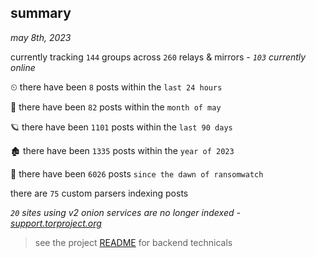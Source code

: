 
## summary
_may 8th, 2023_

currently tracking `144` groups across `260` relays & mirrors - _`103` currently online_

⏲ there have been `8` posts within the `last 24 hours`

🦈 there have been `82` posts within the `month of may`

🪐 there have been `1101` posts within the `last 90 days`

🏚 there have been `1335` posts within the `year of 2023`

🦕 there have been `6026` posts `since the dawn of ransomwatch`

there are `75` custom parsers indexing posts

_`20` sites using v2 onion services are no longer indexed - [support.torproject.org](https://support.torproject.org/onionservices/v2-deprecation/)_

> see the project [README](https://github.com/joshhighet/ransomwatch#ransomwatch--) for backend technicals
